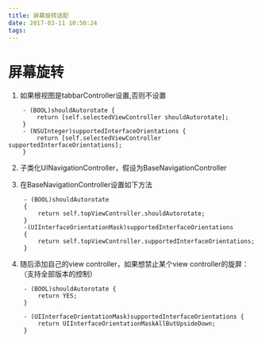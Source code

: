 ```yaml
---
title: 屏幕旋转适配
date: 2017-03-11 10:50:24
tags:
---
```


# 屏幕旋转

1. 如果根视图是tabbarController设置,否则不设置
```
	- (BOOL)shouldAutorotate {
	    return [self.selectedViewController shouldAutorotate];
	}
	- (NSUInteger)supportedInterfaceOrientations {
	    return [self.selectedViewController supportedInterfaceOrientations];
	}
```
2. 子类化UINavigationController，假设为BaseNavigationController
3. 在BaseNavigationController设置如下方法

		- (BOOL)shouldAutorotate
		{
			return self.topViewController.shouldAutorotate;
		}
		-(UIInterfaceOrientationMask)supportedInterfaceOrientations
		{
			return self.topViewController.supportedInterfaceOrientations;
		}
4. 随后添加自己的view controller，如果想禁止某个view controller的旋屏：（支持全部版本的控制）

		- (BOOL)shouldAutorotate {
			return YES;
		}

		- (UIInterfaceOrientationMask)supportedInterfaceOrientations {
			return UIInterfaceOrientationMaskAllButUpsideDown;
		}
